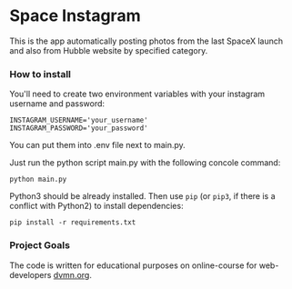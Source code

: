# Space Instagram

This is the app automatically posting photos from the last SpaceX launch and also from Hubble website by specified category.

### How to install

You'll need to create two environment variables with your instagram username and password:
```
INSTAGRAM_USERNAME='your_username'
INSTAGRAM_PASSWORD='your_password'
```
You can put them into .env file next to main.py.

Just run the python script main.py with the following concole command:
```
python main.py
```

Python3 should be already installed. 
Then use `pip` (or `pip3`, if there is a conflict with Python2) to install dependencies:
```
pip install -r requirements.txt
```

### Project Goals

The code is written for educational purposes on online-course for web-developers [dvmn.org](https://dvmn.org/).